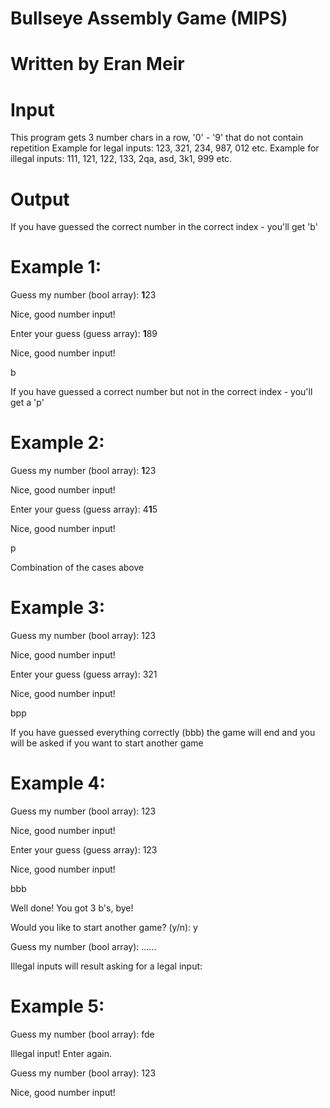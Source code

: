 #  Bullseye Assembly Game (MIPS)
#  Written by Eran Meir    

# Input
This program gets 3 number chars in a row, '0' - '9' that do not contain repetition
Example for legal inputs: 123, 321, 234, 987, 012 etc.
Example for illegal inputs: 111, 121, 122, 133, 2qa, asd, 3k1, 999 etc.

# Output
If you have guessed the correct number in the correct index - you'll get 'b'

# Example 1:
Guess my number (bool array): <b>1</b>23

Nice, good number input!

Enter your guess (guess array): <b>1</b>89

Nice, good number input!

b

If you have guessed a correct number but not in the correct index - you'll get a 'p'
# Example 2:
Guess my number (bool array): <b>1</b>23

Nice, good number input!

Enter your guess (guess array): 4<b>1</b>5

Nice, good number input!

p

Combination of the cases above
# Example 3:
Guess my number (bool array): 123

Nice, good number input!

Enter your guess (guess array): 321

Nice, good number input!

bpp

If you have guessed everything correctly (bbb) the game will end and you will be asked if you want to start another game
# Example 4:
Guess my number (bool array): 123

Nice, good number input!

Enter your guess (guess array): 123

Nice, good number input!

bbb

Well done! You got 3 b's, bye! 

Would you like to start another game? (y/n): y

Guess my number (bool array): ......

Illegal inputs will result asking for a legal input:
# Example 5:
Guess my number (bool array): fde

Illegal input! Enter again.

Guess my number (bool array): 123

Nice, good number input!


